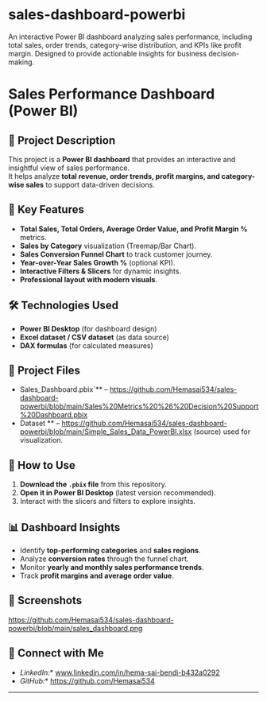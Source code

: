 # sales-dashboard-powerbi
An interactive Power BI dashboard analyzing sales performance, including total sales, order trends, category-wise distribution, and KPIs like profit margin. Designed to provide actionable insights for business decision-making.
# Sales Performance Dashboard (Power BI)

## 📌 Project Description
This project is a **Power BI dashboard** that provides an interactive and insightful view of sales performance.  
It helps analyze **total revenue, order trends, profit margins, and category-wise sales** to support data-driven decisions.

## 🎯 Key Features
- **Total Sales, Total Orders, Average Order Value, and Profit Margin %** metrics.
- **Sales by Category** visualization (Treemap/Bar Chart).
- **Sales Conversion Funnel Chart** to track customer journey.
- **Year-over-Year Sales Growth %** (optional KPI).
- **Interactive Filters & Slicers** for dynamic insights.
- **Professional layout with modern visuals**.

## 🛠️ Technologies Used
- **Power BI Desktop** (for dashboard design)
- **Excel dataset / CSV dataset** (as data source)
- **DAX formulas** (for calculated measures)

## 📂 Project Files
- Sales_Dashboard.pbix`** – https://github.com/Hemasai534/sales-dashboard-powerbi/blob/main/Sales%20Metrics%20%26%20Decision%20Support%20Dashboard.pbix
- Dataset ** – https://github.com/Hemasai534/sales-dashboard-powerbi/blob/main/Simple_Sales_Data_PowerBI.xlsx (source)  used for visualization.

## 🚀 How to Use
1. **Download the `.pbix` file** from this repository.
2. **Open it in Power BI Desktop** (latest version recommended).
3. Interact with the slicers and filters to explore insights.

## 📊 Dashboard Insights
- Identify **top-performing categories** and **sales regions**.
- Analyze **conversion rates** through the funnel chart.
- Monitor **yearly and monthly sales performance trends**.
- Track **profit margins and average order value**.

## 📸 Screenshots 
https://github.com/Hemasai534/sales-dashboard-powerbi/blob/main/sales_dashboard.png

## 🤝 Connect with Me
- *LinkedIn:** www.linkedin.com/in/hema-sai-bendi-b432a0292
- *GitHub:**    https://github.com/Hemasai534

---
